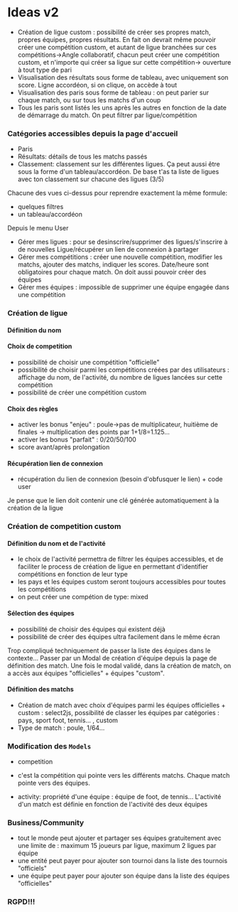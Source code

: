 # Ideas v2

- Création de ligue custom : possibilité de créer ses propres match, propres équipes, propres résultats. En fait on devrait même pouvoir créer une compétition custom, et autant de ligue branchées sur ces compétitions->Angle collaboratif, chacun peut créer une compétition custom, et n'importe qui créer sa ligue sur cette compétition-> ouverture à tout type de pari
- Visualisation des résultats sous forme de tableau, avec uniquement son score. Ligne accordéon, si on clique, on accède à tout
- Visualisation des paris sous forme de tableau : on peut parier sur chaque match, ou sur tous les matchs d'un coup
- Tous les paris sont listés les uns après les autres en fonction de la date de démarrage du match. On peut filtrer par ligue/compétition

### Catégories accessibles depuis la page d'accueil
- Paris
- Résultats: détails de tous les matchs passés 
- Classement: classement sur les différentes ligues. Ça peut aussi être sous la forme d'un tableau/accordéon. De base t'as ta liste de ligues avec ton classement sur chacune des ligues (3/5)


Chacune des vues ci-dessus pour reprendre exactement la même formule:
- quelques filtres 
- un tableau/accordéon 


Depuis le menu User
- Gérer mes ligues : pour se desinscrire/supprimer des ligues/s'inscrire à de nouvelles Ligue/récupérer un lien de connexion à partager 
- Gérer mes compétitions : créer une nouvelle compétition, modifier les matchs, ajouter des matchs, indiquer les scores. Date/heure sont obligatoires pour chaque match. On doit aussi pouvoir créer des équipes 
- Gérer mes équipes : impossible de supprimer une équipe engagée dans une compétition 

### Création de ligue 

#### Définition du nom

#### Choix de competition
- possibilité de choisir une compétition "officielle" 
- possibilité de choisir parmi les compétitions créées par des utilisateurs : affichage du nom, de l'activité, du nombre de ligues lancées sur cette compétition
- possibilité de créer une compétition custom 

#### Choix des règles
- activer les bonus "enjeu" : poule->pas de multiplicateur, huitième de finales -> multiplication des points par 1+1/8=1.125... 
- activer les bonus "parfait" : 0/20/50/100
- score avant/après prolongation 

#### Récupération lien de connexion 
- récupération du lien de connexion (besoin d'obfusquer le lien) + code user

Je pense que le lien doit contenir une clé générée automatiquement à la création de la ligue 

### Création de competition custom 

#### Définition du nom et de l'activité 
- le choix de l'activité permettra de filtrer les équipes accessibles, et de faciliter le process de création de ligue en permettant d'identifier compétitions en fonction de leur type
- les pays et les équipes custom seront toujours accessibles pour toutes les compétitions
- on peut créer une compétion de type: mixed

#### Sélection des équipes 
- possibilité de choisir des équipes qui existent déjà 
- possibilité de créer des équipes ultra facilement dans le même écran

Trop compliqué techniquement de passer la liste des équipes dans le contexte... Passer par un  Modal de création d'équipe depuis la page de définition des match. 
Une fois le modal validé, dans la création de match, on a accès aux équipes "officielles" + équipes "custom". 

#### Définition des matchs
- Création de match avec choix d'équipes parmi les équipes officielles + custom : select2js, possibilité de classer les équipes par catégories : pays, sport foot, tennis... , custom
- Type de match : poule, 1/64...

### Modification des `Models`
- competition
 - c'est la compétition qui pointe vers les différents matchs. Chaque match pointe vers des équipes. 

- activity: propriété d'une équipe : équipe de foot, de tennis... L'activité d'un match est définie en fonction de l'activité des deux équipes 

### Business/Community
- tout le monde peut ajouter et partager ses équipes gratuitement avec une limite de : maximum 15 joueurs par ligue, maximum 2 ligues par équipe 
- une entité peut payer pour ajouter son tournoi dans la liste des tournois "officiels" 
- une équipe peut payer pour ajouter son équipe dans la liste des équipes "officielles" 

### RGPD!!! 